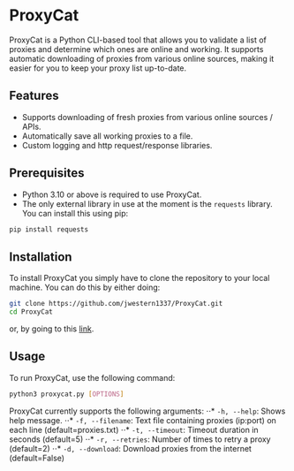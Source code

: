 # ProxyCat
ProxyCat is a Python CLI-based tool that allows you to validate a list of proxies and determine which ones are online and working. It supports automatic downloading of proxies from various online sources, making it easier for you to keep your proxy list up-to-date.

## Features
- Supports downloading of fresh proxies from various online sources / APIs.
- Automatically save all working proxies to a file.
- Custom logging and http request/response libraries.

## Prerequisites
- Python 3.10 or above is required to use ProxyCat.
- The only external library in use at the moment is the `requests` library. You can install this using pip:
  
```bash
pip install requests
```

## Installation
To install ProxyCat you simply have to clone the repository to your local machine.
You can do this by either doing:

```bash
git clone https://github.com/jwestern1337/ProxyCat.git
cd ProxyCat
```

or, by going to this [link](https://github.com/jwestern1337/ProxyCat/archive/refs/heads/main.zip).

## Usage
To run ProxyCat, use the following command:

```bash
python3 proxycat.py [OPTIONS]
```

ProxyCat currently supports the following arguments:
⋅⋅* `-h, --help`: Shows help message.
⋅⋅* `-f, --filename`: Text file containing proxies (ip:port) on each line (default=proxies.txt)
⋅⋅* `-t, --timeout`: Timeout duration in seconds (default=5)
⋅⋅* `-r, --retries`: Number of times to retry a proxy (default=2)
⋅⋅* `-d, --download`: Download proxies from the internet (default=False)
